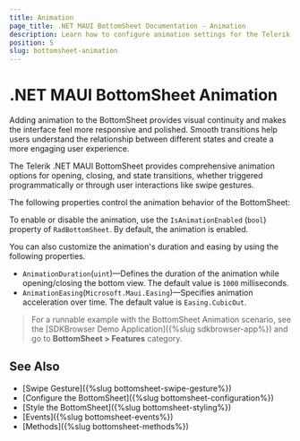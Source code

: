 ```yaml
---
title: Animation
page_title: .NET MAUI BottomSheet Documentation - Animation
description: Learn how to configure animation settings for the Telerik BottomSheet for .NET MAUI, including duration, easing, and enable/disable options.
position: 5
slug: bottomsheet-animation
---
```


# .NET MAUI BottomSheet Animation

Adding animation to the BottomSheet provides visual continuity and makes the interface feel more responsive and polished. Smooth transitions help users understand the relationship between different states and create a more engaging user experience.

The Telerik .NET MAUI BottomSheet provides comprehensive animation options for opening, closing, and state transitions, whether triggered programmatically or through user interactions like swipe gestures.

The following properties control the animation behavior of the BottomSheet:

To enable or disable the animation, use the `IsAnimationEnabled` (`bool`) property of `RadBottomSheet`. By default, the animation is enabled.

You can also customize the animation's duration and easing by using the following properties.

* `AnimationDuration`(`uint`)&mdash;Defines the duration of the animation while opening/closing the bottom view. The default value is `1000` milliseconds.
* `AnimationEasing`(`Microsoft.Maui.Easing`)&mdash;Specifies animation acceleration over time. The default value is `Easing.CubicOut`.

> For a runnable example with the BottomSheet Animation scenario, see the [SDKBrowser Demo Application]({%slug sdkbrowser-app%}) and go to **BottomSheet > Features** category.

## See Also

- [Swipe Gesture]({%slug bottomsheet-swipe-gesture%})
- [Configure the BottomSheet]({%slug bottomsheet-configuration%})
- [Style the BottomSheet]({%slug bottomsheet-styling%})
- [Events]({%slug bottomsheet-events%})
- [Methods]({%slug bottomsheet-methods%})